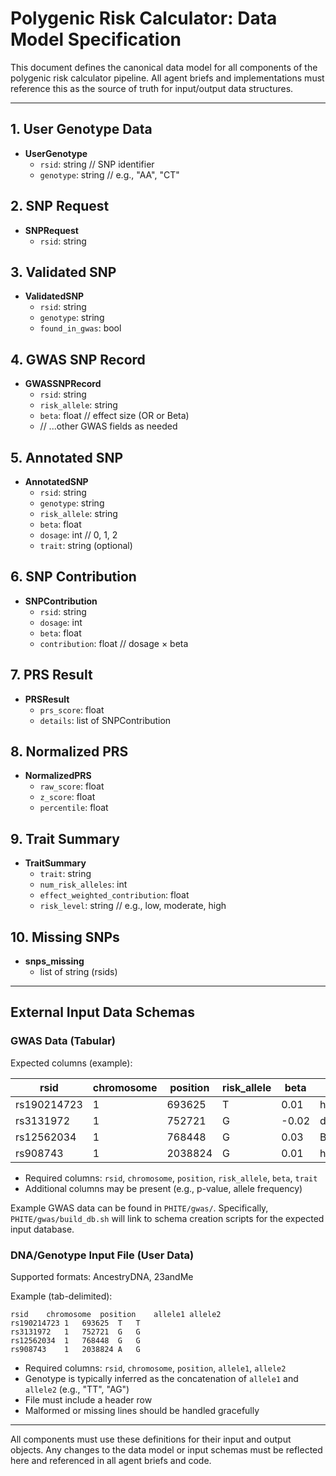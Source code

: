 # Polygenic Risk Calculator: Data Model Specification

This document defines the canonical data model for all components of the polygenic risk calculator pipeline. All agent briefs and implementations must reference this as the source of truth for input/output data structures.

---

## 1. User Genotype Data
- **UserGenotype**
  - `rsid`: string  // SNP identifier
  - `genotype`: string  // e.g., "AA", "CT"

## 2. SNP Request
- **SNPRequest**
  - `rsid`: string

## 3. Validated SNP
- **ValidatedSNP**
  - `rsid`: string
  - `genotype`: string
  - `found_in_gwas`: bool

## 4. GWAS SNP Record
- **GWASSNPRecord**
  - `rsid`: string
  - `risk_allele`: string
  - `beta`: float  // effect size (OR or Beta)
  - // ...other GWAS fields as needed

## 5. Annotated SNP
- **AnnotatedSNP**
  - `rsid`: string
  - `genotype`: string
  - `risk_allele`: string
  - `beta`: float
  - `dosage`: int  // 0, 1, 2
  - `trait`: string (optional)

## 6. SNP Contribution
- **SNPContribution**
  - `rsid`: string
  - `dosage`: int
  - `beta`: float
  - `contribution`: float  // dosage × beta

## 7. PRS Result
- **PRSResult**
  - `prs_score`: float
  - `details`: list of SNPContribution

## 8. Normalized PRS
- **NormalizedPRS**
  - `raw_score`: float
  - `z_score`: float
  - `percentile`: float

## 9. Trait Summary
- **TraitSummary**
  - `trait`: string
  - `num_risk_alleles`: int
  - `effect_weighted_contribution`: float
  - `risk_level`: string  // e.g., low, moderate, high

## 10. Missing SNPs
- **snps_missing**
  - list of string (rsids)

---

## External Input Data Schemas

### GWAS Data (Tabular)
Expected columns (example):

| rsid         | chromosome | position | risk_allele | beta  | trait      | ... |
|--------------|------------|----------|-------------|-------|------------|-----|
| rs190214723  | 1          | 693625   | T           | 0.01  | height     | ... |
| rs3131972    | 1          | 752721   | G           | -0.02 | diabetes   | ... |
| rs12562034   | 1          | 768448   | G           | 0.03  | BMI        | ... |
| rs908743     | 1          | 2038824  | G           | 0.01  | height     | ... |

- Required columns: `rsid`, `chromosome`, `position`, `risk_allele`, `beta`, `trait`
- Additional columns may be present (e.g., p-value, allele frequency)

Example GWAS data can be found in `PHITE/gwas/`. Specifically, `PHITE/gwas/build_db.sh` will link to schema creation scripts for the expected input database.

### DNA/Genotype Input File (User Data)
Supported formats: AncestryDNA, 23andMe

Example (tab-delimited):

```
rsid	chromosome	position	allele1	allele2
rs190214723	1	693625	T	T
rs3131972	1	752721	G	G
rs12562034	1	768448	G	G
rs908743	1	2038824	A	G
```

- Required columns: `rsid`, `chromosome`, `position`, `allele1`, `allele2`
- Genotype is typically inferred as the concatenation of `allele1` and `allele2` (e.g., "TT", "AG")
- File must include a header row
- Malformed or missing lines should be handled gracefully

---

All components must use these definitions for their input and output objects. Any changes to the data model or input schemas must be reflected here and referenced in all agent briefs and code.
